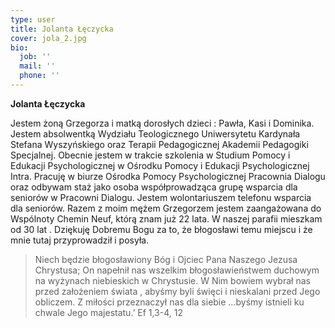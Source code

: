 ```yaml
---
type: user
title: Jolanta Łęczycka
cover: jola_2.jpg
bio:
  job: ''
  mail: ''
  phone: ''
---
```

**Jolanta Łęczycka**

Jestem żoną Grzegorza i matką dorosłych dzieci : Pawła, Kasi i Dominika. Jestem absolwentką Wydziału Teologicznego Uniwersytetu Kardynała Stefana Wyszyńskiego oraz Terapii Pedagogicznej Akademii Pedagogiki Specjalnej. Obecnie jestem w trakcie szkolenia w Studium Pomocy i Edukacji Psychologicznej w Ośrodku Pomocy i Edukacji Psychologicznej Intra. Pracuję w biurze Ośrodka Pomocy Psychologicznej Pracownia Dialogu oraz odbywam staż jako osoba współprowadząca grupę wsparcia dla seniorów w Pracowni Dialogu. Jestem wolontariuszem telefonu wsparcia dla seniorów.
Razem z moim mężem Grzegorzem jestem zaangażowana do Wspólnoty Chemin Neuf, którą znam już 22 lata. W naszej parafii mieszkam od 30 lat . Dziękuję Dobremu Bogu za to, że błogosławi temu miejscu i że mnie tutaj przyprowadził i posyła.
>Niech będzie błogosławiony Bóg i Ojciec Pana Naszego Jezusa Chrystusa; On napełnił nas wszelkim błogosławieństwem duchowym na wyżynach niebieskich w Chrystusie. W Nim bowiem wybrał nas przed założeniem świata , abyśmy byli święci i nieskalani przed Jego obliczem. Z miłości przeznaczył nas dla siebie …byśmy istnieli ku chwale Jego majestatu.’ Ef 1,3-4, 12